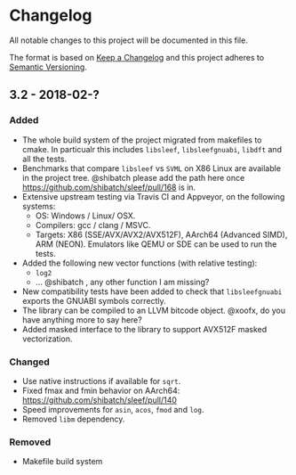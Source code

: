 # Changelog
All notable changes to this project will be documented in this file.

The format is based on [Keep a Changelog](http://keepachangelog.com/en/1.0.0/)
and this project adheres to [Semantic Versioning](http://semver.org/spec/v2.0.0.html).

## 3.2 - 2018-02-?
### Added
- The whole build system of the project migrated from makefiles to
  cmake. In particualr this includes `libsleef`, `libsleefgnuabi`,
  `libdft` and all the tests.
- Benchmarks that compare `libsleef` vs `SVML` on X86 Linux are
  available in the project tree. @shibatch please add the path here
  once https://github.com/shibatch/sleef/pull/168 is in.
- Extensive upstream testing via Travis CI and Appveyor, on the
  following systems:
  * OS: Windows / Linux/ OSX.
  * Compilers: gcc / clang / MSVC.
  * Targets: X86 (SSE/AVX/AVX2/AVX512F), AArch64 (Advanced SIMD), ARM
    (NEON). Emulators like QEMU or SDE can be used to run the tests.
- Added the following new vector functions (with relative testing):
  * `log2`
  * ... @shibatch , any other function I am missing?
- New compatibility tests have been added to check that
  `libsleefgnuabi` exports the GNUABI symbols correctly.
- The library can be compiled to an LLVM bitcode object. @xoofx,
  do you have anything more to say here?
- Added masked interface to the library to support AVX512F masked
  vectorization.

### Changed
- Use native instructions if available for `sqrt`.
- Fixed fmax and fmin behavior on AArch64:
  https://github.com/shibatch/sleef/pull/140
- Speed improvements for `asin`, `acos`, `fmod` and `log`.
- Removed `libm` dependency.

### Removed
- Makefile build system
